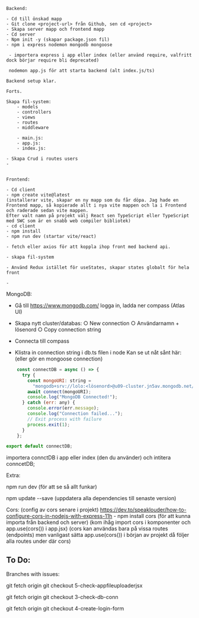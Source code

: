     
    Backend:

    - Cd till önskad mapp
    - Git clone <project-url> från Github, sen cd <project>
    - Skapa server mapp och frontend mapp
    - Cd server
    - Npm init -y (skapar package.json fil)
    - npm i express nodemon mongodb mongoose

     - importera express i app eller index (eller använd require, valfritt dock börjar require bli deprecated)

     nodemon app.js för att starta backend (alt index.js/ts)

    Backend setup klar.

    Forts.

    Skapa fil-system:
        - models
        - controllers
        - views
        - routes
        - middleware

        - main.js: 
        - app.js:
        - index.js: 

    - Skapa Crud i routes users
    - 

    
    Frontend: 

    - Cd client
    - npm create vite@latest 
    (installerar vite, skapar en ny mapp som du får döpa. Jag hade en Frontend mapp, så kopierade allt i nya vite mappen och la i Frontend och raderade sedan vite mappen. 
    Efter valt namn på projekt välj React sen TypeScript eller TypeScript med SWC som är en snabb web compiler bibliotek)
    - cd client
    - npm install
    - npm run dev (startar vite/react)

    - fetch eller axios för att koppla ihop front med backend api.

    - skapa fil-system

    - Använd Redux istället för useStates, skapar states globalt för hela front

    - 

MongoDB:

- Gå till https://www.mongodb.com/ logga in, ladda ner compass (Atlas UI)
- Skapa nytt cluster/databas:
        ○ New connection
        ○ Användarnamn + lösenord
        ○ Copy connection string 

- Connecta till compass

- Klistra in connection string i db.ts filen i node
    Kan se ut nåt sånt här: (eller gör en mongoose connection)

```js
    const connectDB = async () => {
      try {
        const mongoURI: string =
          "mongodb+srv://lolo:<lösenord>@u09-cluster.jn5av.mongodb.net/"; //ditt eget lösenord
        await connect(mongoURI);
        console.log("MongoDB Connected!");
      } catch (err: any) {
        console.error(err.message);
        console.log("Connection failed...");
        // Exit process with failure
        process.exit(1);
      }
    };

export default connectDB;
```

importera connctDB i app eller index (den du använder) och intitera conncetDB; 

Extra:

npm run dev (för att se så allt funkar)

npm update --save (uppdatera alla dependencies till senaste version)

Cors:
    (config av cors senare i projekt)
    https://dev.to/speaklouder/how-to-configure-cors-in-nodejs-with-express-11h
    - npm install cors (för att kunna importa från backend och server)
    (kom ihåg import cors i komponenter och app.use(cors()) i app.jsx)
    (cors kan användas bara på vissa routes (endpoints) men vanligast sätta app.use(cors()) i början av projekt då följer alla routes under där cors)
   

## To Do:

Branches with issues:

git fetch origin
git checkout 5-check-appfileuploaderjsx

git fetch origin
git checkout 3-check-db-conn

git fetch origin
git checkout 4-create-login-form